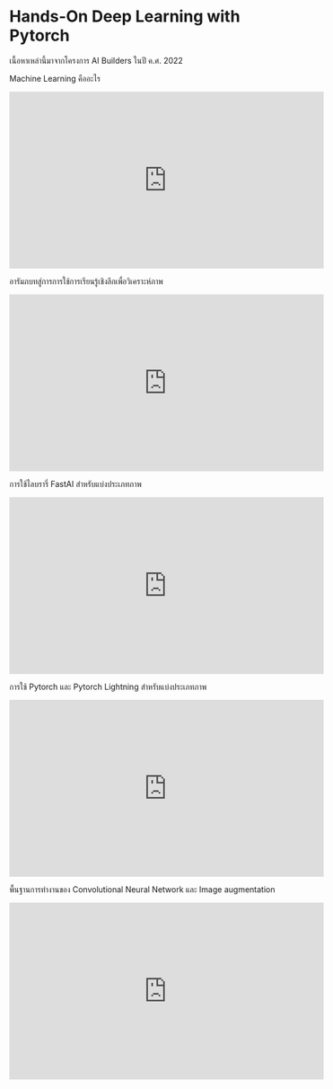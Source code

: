 # Hands-On Deep Learning with Pytorch

เนื้อหาเหล่านี้มาจากโครงการ AI Builders ในปี ค.ศ. 2022


Machine Learning คืออะไร

<iframe width="560" height="315" src="https://www.youtube.com/embed/4-PHm7-XIjE" title="YouTube video player" frameborder="0" allow="accelerometer; autoplay; clipboard-write; encrypted-media; gyroscope; picture-in-picture; web-share" allowfullscreen></iframe>

<br>

อารัมภบทสู่การการใช้การเรียนรู้เชิงลึกเพื่อวิเคราะห์ภาพ

<iframe width="560" height="315" src="https://www.youtube.com/embed/qKP84HVuXyQ" title="YouTube video player" frameborder="0" allow="accelerometer; autoplay; clipboard-write; encrypted-media; gyroscope; picture-in-picture; web-share" allowfullscreen></iframe>

<br>

การใช้ไลบรารี่ FastAI สำหรับแบ่งประเภทภาพ

<iframe width="560" height="315" src="https://www.youtube.com/embed/ZRLT4G48EZQ" title="YouTube video player" frameborder="0" allow="accelerometer; autoplay; clipboard-write; encrypted-media; gyroscope; picture-in-picture; web-share" allowfullscreen></iframe>

<br>

การใช้ Pytorch และ Pytorch Lightning สำหรับแบ่งประเภทภาพ

<iframe width="560" height="315" src="https://www.youtube.com/embed/h7hhfmFJj2c" title="YouTube video player" frameborder="0" allow="accelerometer; autoplay; clipboard-write; encrypted-media; gyroscope; picture-in-picture; web-share" allowfullscreen></iframe>

<br>

พื้นฐานการทำงานของ Convolutional Neural Network และ Image augmentation

<iframe width="560" height="315" src="https://www.youtube.com/embed/jYNG9hWvcB0" title="YouTube video player" frameborder="0" allow="accelerometer; autoplay; clipboard-write; encrypted-media; gyroscope; picture-in-picture; web-share" allowfullscreen></iframe>